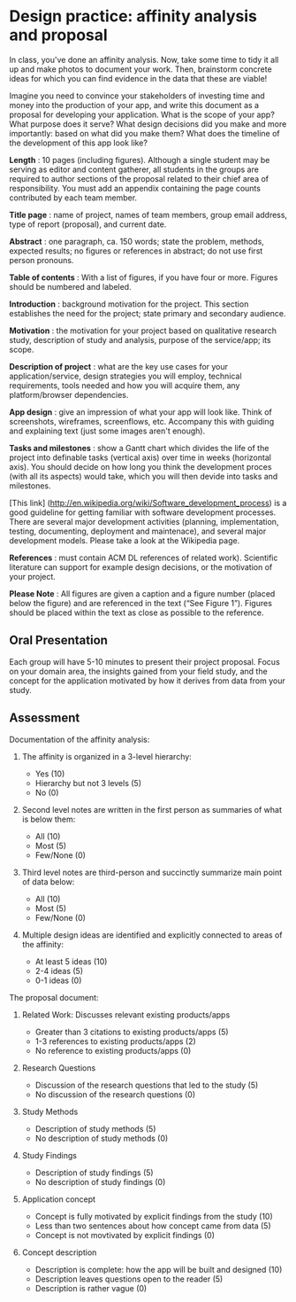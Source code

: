 # Design practice: affinity analysis and proposal #

In class, you've done an affinity analysis. Now, take some time to tidy it all up and make photos to document your work. Then, brainstorm concrete ideas for which you can find evidence in the data that these are viable!

Imagine you need to convince your stakeholders of investing time and money into the production of your app, and write this document as a proposal for developing your application. What is the scope of your app? What purpose does it serve? What design decisions did you make and more importantly: based on what did you make them? What does the timeline of the development of this app look like?

__Length__
: 10 pages (including figures). Although a single student may be serving as editor and
content gatherer, all students in the groups are required to author sections of the proposal
related to their chief area of responsibility. You must add an appendix containing the page counts
contributed by each team member.

__Title page__
: name of project, names of team members, group email address, type of report (proposal),
and current date.

__Abstract__
: one paragraph, ca. 150 words; state the problem, methods, expected results; no figures or
references in abstract; do not use first person pronouns.

__Table of contents__
: With a list of figures, if you have four or more. Figures should be numbered and labeled.

__Introduction__
: background motivation for the project. This section establishes the need for the
project; state primary and secondary audience.

__Motivation__
: the motivation for your project based on qualitative research study, description of
study and analysis, purpose of the service/app; its scope.

__Description of project__
: what are the key use cases for your application/service, design strategies
you will employ, technical requirements, tools needed and how you will acquire them, any
platform/browser dependencies.

__App design__
: give an impression of what your app will look like. Think of screenshots, wireframes, screenflows, etc. Accompany this with guiding and explaining text (just some images aren't enough).

__Tasks and milestones__
: show a Gantt chart which divides the life of the project into definable
tasks (vertical axis) over time in weeks (horizontal axis). You should decide on how long you think the development proces (with all its aspects) would take, which you will then devide into tasks and milestones. 

[This link] (http://en.wikipedia.org/wiki/Software_development_process) is a good guideline for getting familiar with software development processes. There are several major development activities (planning, implementation, testing, documenting, deployment and maintenace), and several major development models. Please take a look at the Wikipedia page.

__References__
: must contain ACM DL references of related work). Scientific literature can support for example design decisions, or the motivation of your project.

__Please Note__
: All figures are given a caption and a figure number (placed below the figure) and are
referenced in the text (“See Figure 1”). Figures should be placed within the text as close as
possible to the reference.

## Oral Presentation

Each group will have 5-10 minutes to present their project proposal. Focus on
your domain area, the insights gained from your field study, and the concept
for the application motivated by how it derives from data from your study.

## Assessment

Documentation of the affinity analysis:

1. The affinity is organized in a 3-level hierarchy:

    - Yes (10)
    - Hierarchy but not 3 levels (5)
    - No (0)

2. Second level notes are written in the first person as summaries of what is below them:

    - All (10)
    - Most (5)
    - Few/None (0)

3. Third level notes are third-person and succinctly summarize main point of data below:

    - All (10)
    - Most (5)
    - Few/None (0)

4. Multiple design ideas are identified and explicitly connected to areas of the affinity:

    - At least 5 ideas (10)
    - 2-4 ideas (5)
    - 0-1 ideas (0)

The proposal document:

1. Related Work: Discusses relevant existing products/apps

    - Greater than 3 citations to existing products/apps (5)
    - 1-3 references to existing products/apps (2)
    - No reference to existing products/apps (0)

2. Research Questions

    - Discussion of the research questions that led to the study (5)
    - No discussion of the research questions (0)

3. Study Methods

    - Description of study methods (5)
    - No description of study methods (0)

4. Study Findings

    - Description of study findings (5)
    - No description of study findings (0)

5. Application concept

    - Concept is fully motivated by explicit findings from the study (10)
    - Less than two sentences about how concept came from data (5)
    - Concept is not movtivated by explicit findings (0)

6. Concept description

    - Description is complete: how the app will be built and designed (10)
    - Description leaves questions open to the reader (5)
    - Description is rather vague (0)
